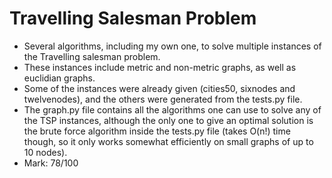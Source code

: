 # Travelling Salesman Problem

- Several algorithms, including my own one, to solve multiple instances of the Travelling salesman problem. 
- These instances include metric and non-metric graphs, as well as euclidian graphs.
- Some of the instances were already given (cities50, sixnodes and twelvenodes), and the others were generated from the tests.py file.
- The graph.py file contains all the algorithms one can use to solve any of the TSP instances, although the only one to give an optimal solution is the brute force algorithm inside the tests.py file (takes O(n!) time though, so it only works somewhat efficiently on small graphs of up to 10 nodes).
- Mark: 78/100
